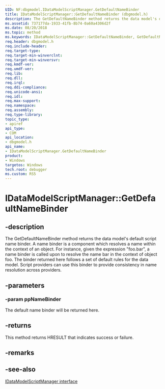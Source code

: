 ```yaml
---
UID: NF:dbgmodel.IDataModelScriptManager.GetDefaultNameBinder
title: IDataModelScriptManager::GetDefaultNameBinder (dbgmodel.h)
description: The GetDefaultNameBinder method returns the data model's default script name binder.
ms.assetid: 737177da-1933-41fb-8b74-0a60a4306d2f
ms.date: 08/20/2018
ms.topic: method
ms.keywords: IDataModelScriptManager::GetDefaultNameBinder, GetDefaultNameBinder, IDataModelScriptManager.GetDefaultNameBinder, IDataModelScriptManager::GetDefaultNameBinder, IDataModelScriptManager.GetDefaultNameBinder
req.header: dbgmodel.h
req.include-header:
req.target-type:
req.target-min-winverclnt:
req.target-min-winversvr:
req.kmdf-ver:
req.umdf-ver:
req.lib:
req.dll:
req.irql: 
req.ddi-compliance:
req.unicode-ansi:
req.idl:
req.max-support:
req.namespace:
req.assembly:
req.type-library: 
topic_type: 
- apiref
api_type: 
- COM
api_location: 
- dbgmodel.h
api_name: 
- IDataModelScriptManager.GetDefaultNameBinder
product:
- Windows
targetos: Windows
tech.root: debugger
ms.custom: RS5
---
```


# IDataModelScriptManager::GetDefaultNameBinder


## -description

The GetDefaultNameBinder method returns the data model's default script name binder. A name binder is a component which resolves a name within the context of an object. For instance, given the expression "foo.bar", a name binder is called upon to resolve the name bar in the context of object foo. The binder returned here follows a set of default rules for the data model. Script providers can use this binder to provide consistency in name resolution across providers. 

## -parameters

### -param ppNameBinder
The default name binder will be returned here.


## -returns
This method returns HRESULT that indicates success or failure.

## -remarks


## -see-also

[IDataModelScriptManager interface](nn-dbgmodel-idatamodelscriptmanager.md)
